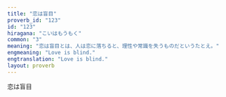 ```yaml
---
title: "恋は盲目"
proverb_id: "123"
id: "123"
hiragana: "こいはもうもく"
common: "3"
meaning: "恋は盲目とは、人は恋に落ちると、理性や常識を失うものだというたとえ。"
engmeaning: "Love is blind."
engtranslation: "Love is blind."
layout: proverb
---
```


恋は盲目
